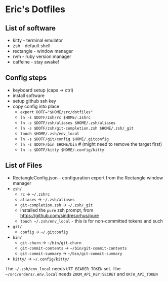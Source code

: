 # Eric's Dotfiles

## List of software
* kitty - terminal emulator
* zsh - default shell
* rectangle - window manager
* rvm - ruby version manager
* caffeine - stay awake!

## Config steps
* keyboard setup (caps -> ctrl)
* install software
* setup github ssh key
* copy config into place
  - `export DOTF="$HOME/src/dotfiles"`
  - `ln -s $DOTF/zsh/rc $HOME/.zshrc`
  - `ln -s $DOTF/zsh/aliases $HOME/.zsh/aliases`
  - `ln -s $DOTF/zsh/git-completion.zsh $HOME/.zsh/_git`
  - `touch $HOME/.zsh/env_local`
  - `ln -s $DOTF/git/config $HOME/.gitconfig`
  - `ln -s $DOTF/bin $HOME/bin` # (might need to remove the target first)
  - `ln -s $DOTF/kitty $HOME/.config/kitty`

## List of Files
* RectangleConfig.json - configuration export from the Rectangle window manager
* `zsh/`
  - `rc` -> `~/.zshrc`
  - `aliases` -> `~/.zsh/aliases`
  - `git-completion.zsh` -> `~/.zsh/_git`
  - installed the `pure` zsh prompt, from https://github.com/sindresorhus/pure
  - `touch ~/.zsh/env_local` - this is for non-committed tokens and such
* `git/`
  - `config` -> `~/.gitconfig`
* `bin/`
  - `git-churn` -> `~/bin/git-churn`
  - `git-commit-contents` -> `~/bin/git-commit-contents`
  - `git-commit-summary` -> `~/bin/git-commit-summary`
* `kitty/` -> `~/.config/kitty/`

The `~/.zsh/env_local` needs `UTT_BEARER_TOKEN` set.
The `~/src/orders/.env.local` needs `ZOOM_API_KEY|SECRET` and `OKTA_API_TOKEN`
